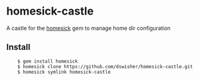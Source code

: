 homesick-castle
===============

A castle for the [homesick](https://github.com/technicalpickles/homesick) gem to manage home dir configuration

Install
-------

        $ gem install homesick
        $ homesick clone https://github.com/dswisher/homesick-castle.git
        $ homesick symlink homesick-castle


